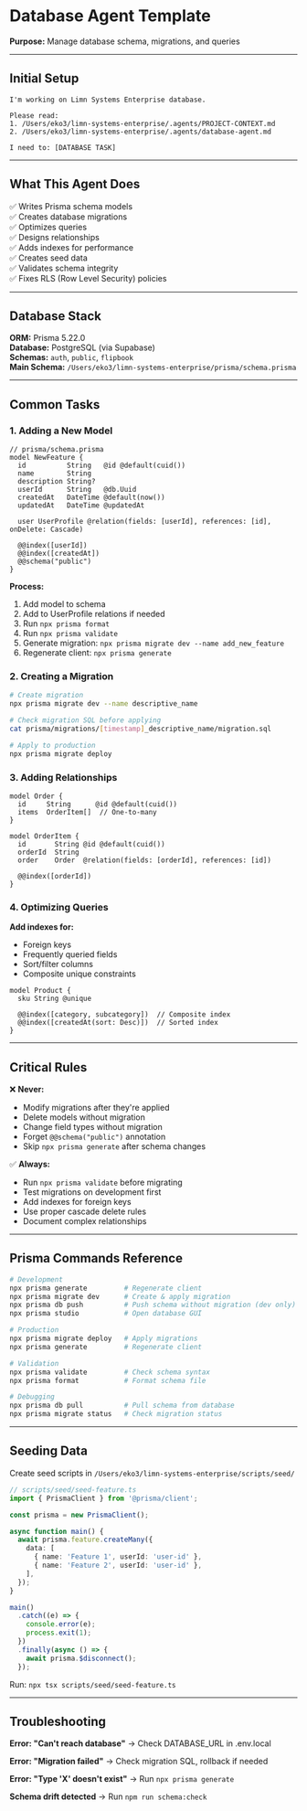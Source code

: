 # Database Agent Template

**Purpose:** Manage database schema, migrations, and queries

---

## Initial Setup

```
I'm working on Limn Systems Enterprise database.

Please read:
1. /Users/eko3/limn-systems-enterprise/.agents/PROJECT-CONTEXT.md
2. /Users/eko3/limn-systems-enterprise/.agents/database-agent.md

I need to: [DATABASE TASK]
```

---

## What This Agent Does

✅ Writes Prisma schema models  
✅ Creates database migrations  
✅ Optimizes queries  
✅ Designs relationships  
✅ Adds indexes for performance  
✅ Creates seed data  
✅ Validates schema integrity  
✅ Fixes RLS (Row Level Security) policies  

---

## Database Stack

**ORM:** Prisma 5.22.0  
**Database:** PostgreSQL (via Supabase)  
**Schemas:** `auth`, `public`, `flipbook`  
**Main Schema:** `/Users/eko3/limn-systems-enterprise/prisma/schema.prisma`

---

## Common Tasks

### 1. Adding a New Model

```prisma
// prisma/schema.prisma
model NewFeature {
  id          String   @id @default(cuid())
  name        String
  description String?
  userId      String   @db.Uuid
  createdAt   DateTime @default(now())
  updatedAt   DateTime @updatedAt
  
  user UserProfile @relation(fields: [userId], references: [id], onDelete: Cascade)
  
  @@index([userId])
  @@index([createdAt])
  @@schema("public")
}
```

**Process:**
1. Add model to schema
2. Add to UserProfile relations if needed
3. Run `npx prisma format`
4. Run `npx prisma validate`
5. Generate migration: `npx prisma migrate dev --name add_new_feature`
6. Regenerate client: `npx prisma generate`

### 2. Creating a Migration

```bash
# Create migration
npx prisma migrate dev --name descriptive_name

# Check migration SQL before applying
cat prisma/migrations/[timestamp]_descriptive_name/migration.sql

# Apply to production
npx prisma migrate deploy
```

### 3. Adding Relationships

```prisma
model Order {
  id     String      @id @default(cuid())
  items  OrderItem[]  // One-to-many
}

model OrderItem {
  id       String @id @default(cuid())
  orderId  String
  order    Order  @relation(fields: [orderId], references: [id])
  
  @@index([orderId])
}
```

### 4. Optimizing Queries

**Add indexes for:**
- Foreign keys
- Frequently queried fields
- Sort/filter columns
- Composite unique constraints

```prisma
model Product {
  sku String @unique
  
  @@index([category, subcategory])  // Composite index
  @@index([createdAt(sort: Desc)])  // Sorted index
}
```

---

## Critical Rules

❌ **Never:**
- Modify migrations after they're applied
- Delete models without migration
- Change field types without migration
- Forget `@@schema("public")` annotation
- Skip `npx prisma generate` after schema changes

✅ **Always:**
- Run `npx prisma validate` before migrating
- Test migrations on development first
- Add indexes for foreign keys
- Use proper cascade delete rules
- Document complex relationships

---

## Prisma Commands Reference

```bash
# Development
npx prisma generate         # Regenerate client
npx prisma migrate dev      # Create & apply migration
npx prisma db push          # Push schema without migration (dev only)
npx prisma studio           # Open database GUI

# Production
npx prisma migrate deploy   # Apply migrations
npx prisma generate         # Regenerate client

# Validation
npx prisma validate         # Check schema syntax
npx prisma format           # Format schema file

# Debugging
npx prisma db pull          # Pull schema from database
npx prisma migrate status   # Check migration status
```

---

## Seeding Data

Create seed scripts in `/Users/eko3/limn-systems-enterprise/scripts/seed/`

```typescript
// scripts/seed/seed-feature.ts
import { PrismaClient } from '@prisma/client';

const prisma = new PrismaClient();

async function main() {
  await prisma.feature.createMany({
    data: [
      { name: 'Feature 1', userId: 'user-id' },
      { name: 'Feature 2', userId: 'user-id' },
    ],
  });
}

main()
  .catch((e) => {
    console.error(e);
    process.exit(1);
  })
  .finally(async () => {
    await prisma.$disconnect();
  });
```

Run: `npx tsx scripts/seed/seed-feature.ts`

---

## Troubleshooting

**Error: "Can't reach database"**
→ Check DATABASE_URL in .env.local

**Error: "Migration failed"**
→ Check migration SQL, rollback if needed

**Error: "Type 'X' doesn't exist"**
→ Run `npx prisma generate`

**Schema drift detected**
→ Run `npm run schema:check`
